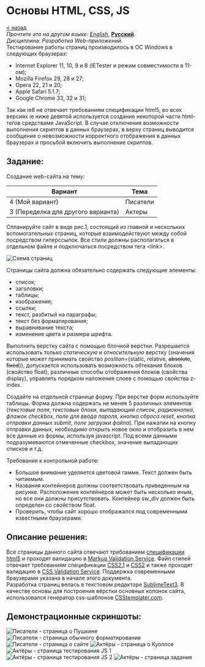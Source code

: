 # Основы HTML, CSS, JS
[&lt; назад](../)  
*Прочтите это на другом языке:* *[English](README.en.md)*, **[Русский](README.md)**.  
Дисциплина: *Разработка Web-приложений*.  
Тестирование работы страниц производилось в OC Windows в следующих браузерах:
* Internet Explorer 11, 10, 9 и 8 (IETester и режим совместимости в 11-ом);
* Mozilla Firefox 29, 28 и 27;
* Opera 22, 21 и 20;
* Apple Safari 5.1.7;
* Google Chrome 33, 32 и 31;  

Так как ie8 не отвечает требованиям спецификации html5, во всех версиях ie ниже девятой используется создание некоторой части html-тегов средствами JavaScript. В случае отключения возможности выполнения скриптов в данных браузерах, в верху страниц выводится сообщение о невозможности корректного отображения в данных браузерах и просьбой включить выполнение скриптов.

## Задание:
Создание web-сайта на тему: 

Вариант | Тема 
--- | --- 
4 (Мой вариант) | Писатели 
3 (Переделка для другого варианта) | Актеры 

Спланируйте сайт в виде рис.1, состоящий из главной и нескольких вспомогательных страниц, которые взаимодействуют между собой посредством гиперссылок. Все стили должны располагаться в отдельном файле и подключаться посредством тега &lt;link&gt;.

![Схема страниц](screenshots/task-pic.jpg)

Страницы сайта должна обязательно содержать следующие элементы: 
* список; 
* заголовки; 
* таблицы; 
* изображения; 
* ссылки; 
* текст, разбитый на параграфы; 
* текст без форматирования; 
* выравнивание текста; 
* изменение цвета и размера шрифта. 

Выполнить верстку сайта с помощью блочной верстки. Разрешается использовать только <em>статическую</em> и <em>относительную</em> верстку (значения которые может принимать свойство <i>position</i>={static, relative, <del>absolute</del>, <del>fixed</del>}), допускается использовать возможность обтекания блоков (свойство float), различные способы отображения блоков (свойства display), управлять порядком наложения слоев с помощью свойства z-index.

Создайте на отдельной странице форму. При верстке форм используйте таблицы. Форма должна содержать не менее 5 различных элементов (<i>текстовые поля</i>, <i>текстовые блоки</i>, <i>выпадающий список</i>, <i>радиокнопка</i>, <i>флажок checkbox</i>, <i>поле для ввода пароля</i>, <i>кнопка сброса reset</i>, <i>кнопка отправки данных submit</i>, <i>поле загрузки файла</i>). При нажатии на кнопку отправки данных, необходимо открыть новое окно и отобразить  в нем  все данные из формы, используя javascript. Под всеми данными подразумеваются отмеченные checkbox, значение выпадающих списков и т.д.

Требования к контрольной работе:
* Большое внимание уделяется цветовой гамме. Текст должен быть читаемым.
* Названия контейнеров должны соответствовать приведенным на рисунке. Расположение контейнеров может быть несколько иным, но все они должны присутствовать. Контейнер sw_div должен быть определен со свойством float.
* Проверить, чтобы сайт хорошо отображался под современными известными браузерами.

## Описание решения:
Все страницы данного сайта отвечают требованиям <a href="http://www.w3.org/TR/html51/" title="Specification html5"> спецификации html5</a> и проходят валидацию в <a href="http://validator.w3.org" title="Markup Validation Service"> Markup Validation Service</a>. Файл стилей отвечает требованиям спецификации <a href="http://www.w3.org/TR/CSS2/" title="Cascading Style Sheets Level 2 Revision 1 (CSS 2.1) Specification"> CSS2.1</a> и <a href="http://www.w3.org/TR/2008/REC-CSS2-20080411/" title="Cascading Style Sheets, level 2 CSS2 Specification"> CSS2</a> и также проходят валидацию в <a href="http://jigsaw.w3.org/css-validator/" title="CSS Validation Service">CSS Validation Service</a>. Поддержка современными браузерами указана в начале этого документа.  
Разработка страниц велась в текстовом редакторе <a href="http://www.sublimetext.com/3" title="SublimeText 3">SublimeText3</a>. В качестве основы для построения вёрстки основных колонок сайта, использовался генератор css-шаблонов <a href="http://csstemplater.com" title="CSStemplater.com">CSStemplater.com</a>.

## Демонстрационные скриншоты:

![Писатели - страница о Пушкине](screenshots/writers_1.png)
![Писатели - страница обычного форматирования](screenshots/writers_2.png)
![Писатели - страница о сайте](screenshots/writers_3.png)
![Актёры - страница о Куоллсе](screenshots/actors_1.png)
![Актёры - страница тестирования JS 1](screenshots/actors_2.png)
![Актёры - страница тестирования JS 2](screenshots/actors_3.png)
![Актёры - страница задания](screenshots/actors_4.png)
